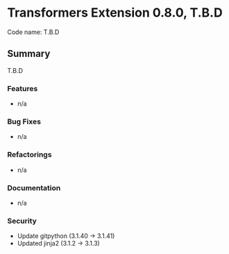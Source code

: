 # Transformers Extension 0.8.0, T.B.D

Code name: T.B.D


## Summary

T.B.D

### Features

 - n/a

### Bug Fixes

 - n/a

### Refactorings

 - n/a

### Documentation

 - n/a

### Security 

  - Update gitpython (3.1.40 -> 3.1.41)
  - Updated jinja2 (3.1.2 -> 3.1.3)
